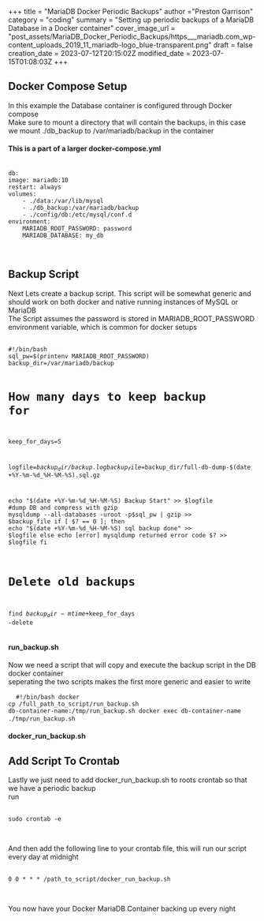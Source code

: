 +++
title = "MariaDB Docker Periodic Backups"
author ="Preston Garrison"
category = "coding"
summary = "Setting up periodic backups of a MariaDB Database in a Docker container"
cover_image_url = "post_assets/MariaDB_Docker_Periodic_Backups/https___mariadb.com_wp-content_uploads_2019_11_mariadb-logo_blue-transparent.png"
draft = false
creation_date = 2023-07-12T20:15:02Z
modified_date = 2023-07-15T01:08:03Z
+++
<div class="box-post">
    <h2>Docker Compose Setup</h2>
    <p>
        In this example the Database container is configured through Docker compose <br>
        Make sure to mount a directory that will contain the backups, in this case we mount ./db_backup to
        /var/mariadb/backup in the container
    </p>
		<h4>This is a part of a larger docker-compose.yml</h4>
    <pre>
        <code class="language-yaml">
db:
image: mariadb:10
restart: always
volumes:
    - ./data:/var/lib/mysql
    - ./db_backup:/var/mariadb/backup
    - ./config/db:/etc/mysql/conf.d
environment:
    MARIADB_ROOT_PASSWORD: password
    MARIADB_DATABASE: my_db
        </code>
    </pre>
</div>

<div class="box-post">
    <h2>Backup Script</h2>
    <p>
        Next Lets create a backup script. This script will be somewhat generic and should work on both docker and
        native
        running instances of MySQL or MariaDB <br>
        The Script assumes the password is stored in MARIADB_ROOT_PASSWORD environment variable, which is common for
        docker
        setups
    </p>
    <pre>
        <code class="language-bash">
#!/bin/bash
sql_pw=$(printenv MARIADB_ROOT_PASSWORD)
backup_dir=/var/mariadb/backup

# How many days to keep backup for
keep_for_days=5

logfile=$backup_dir/backup.log
backup_file=$backup_dir/full-db-dump-$(date +%Y-%m-%d_%H-%M-%S).sql.gz

echo "$(date +%Y-%m-%d_%H-%M-%S) Backup Start" >> $logfile
#dump DB and compress with gzip
mysqldump --all-databases -uroot -p$sql_pw | gzip >> $backup_file
if [ $? == 0 ]; then
    echo "$(date +%Y-%m-%d_%H-%M-%S) sql backup done" >> $logfile
else
    echo [error] mysqldump returned error code $? >> $logfile
fi
# Delete old backups
find $backup_dir -mtime +$keep_for_days -delete
        </code>
    </pre>
    <h4>run_backup.sh</h4>
    <p>
        Now we need a script that will copy and execute the backup script in the DB docker container <br>
        seperating the two scripts makes the first more generic and easier to write <br>
    </p>
    <pre>
        <code class="language-bash">
#!/bin/bash
docker cp /full_path_to_script/run_backup.sh db-container-name:/tmp/run_backup.sh
docker exec db-container-name ./tmp/run_backup.sh
        </code>
    </pre>
    <h4>docker_run_backup.sh</h4>
</div>

<div class="box-post">
    <h2>Add Script To Crontab</h2>
    <p>
        Lastly we just need to add docker_run_backup.sh to roots crontab so that we have a periodic backup <br>
        run
    </p>
    <pre>
        <code class="language-bash">
sudo crontab -e
        </code>
    </pre>
    <p>
        And then add the following line to your crontab file, this will run our script every day at midnight
    </p>
    <pre>
        <code class="language-bash">
0 0 * * * /path_to_script/docker_run_backup.sh
        </code>
    </pre>
    <p>
        You now have your Docker MariaDB Container backing up every night
    </p>
</div>
